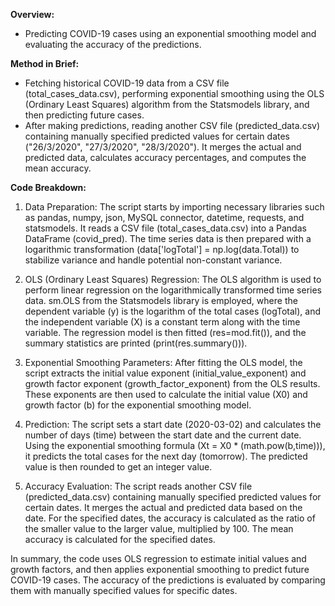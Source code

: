**Overview:** 
- Predicting COVID-19 cases using an exponential smoothing model and evaluating the accuracy of the predictions.


**Method in Brief:**
- Fetching historical COVID-19 data from a CSV file (total_cases_data.csv), performing exponential smoothing using the OLS (Ordinary Least Squares) algorithm from the Statsmodels library, and then predicting future cases.
- After making predictions, reading another CSV file (predicted_data.csv) containing manually specified predicted values for certain dates ("26/3/2020", "27/3/2020", "28/3/2020"). It merges the actual and predicted data, calculates accuracy percentages, and computes the mean accuracy.


**Code Breakdown:**

1. Data Preparation:
The script starts by importing necessary libraries such as pandas, numpy, json, MySQL connector, datetime, requests, and statsmodels.
It reads a CSV file (total_cases_data.csv) into a Pandas DataFrame (covid_pred).
The time series data is then prepared with a logarithmic transformation (data['logTotal'] = np.log(data.Total)) to stabilize variance and handle potential non-constant variance.

2. OLS (Ordinary Least Squares) Regression:
The OLS algorithm is used to perform linear regression on the logarithmically transformed time series data.
sm.OLS from the Statsmodels library is employed, where the dependent variable (y) is the logarithm of the total cases (logTotal), and the independent variable (X) is a constant term along with the time variable.
The regression model is then fitted (res=mod.fit()), and the summary statistics are printed (print(res.summary())).

3. Exponential Smoothing Parameters:
After fitting the OLS model, the script extracts the initial value exponent (initial_value_exponent) and growth factor exponent (growth_factor_exponent) from the OLS results.
These exponents are then used to calculate the initial value (X0) and growth factor (b) for the exponential smoothing model.

4. Prediction:
The script sets a start date (2020-03-02) and calculates the number of days (time) between the start date and the current date.
Using the exponential smoothing formula (Xt = X0 * (math.pow(b,time))), it predicts the total cases for the next day (tomorrow).
The predicted value is then rounded to get an integer value.

5. Accuracy Evaluation:
The script reads another CSV file (predicted_data.csv) containing manually specified predicted values for certain dates.
It merges the actual and predicted data based on the date.
For the specified dates, the accuracy is calculated as the ratio of the smaller value to the larger value, multiplied by 100.
The mean accuracy is calculated for the specified dates.

In summary, the code uses OLS regression to estimate initial values and growth factors, and then applies exponential smoothing to predict future COVID-19 cases. The accuracy of the predictions is evaluated by comparing them with manually specified values for specific dates.
